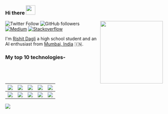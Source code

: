 ### Hi there <img src="https://github.com/Rishit-dagli/Rishit-dagli/blob/master/images/Hi.gif" width="30px">

<img align='right' src='https://github.com/Rishit-dagli/Rishit-dagli/blob/master/images/octocat-anime.gif' width='200"'>

![Twitter Follow](https://img.shields.io/twitter/follow/rishit_dagli?style=social)
![GitHub followers](https://img.shields.io/github/followers/Rishit-dagli?style=social)
[![Medium](https://github.com/Rishit-dagli/Rishit-dagli/blob/master/images/medium.svg)](https://medium.com/@rishit.dagli)
[![Stackoverflow](https://github.com/Rishit-dagli/Rishit-dagli/blob/master/images/stackoverflow.svg)](https://stackoverflow.com/users/11878567/rishit-dagli)

I'm [Rishit Dagli](https://www.rishit.tech) a high school student and an AI enthusiast from 
[Mumbai, India](https://www.google.com/maps/place/Rishit+Dagli/@19.2115497,72.8411235,15z/data=!4m5!3m4!1s0x0:0xf3ed3bb225394f3c!8m2!3d19.2115497!4d72.8411235) :india:.

### My top 10 technologies-
|![](https://github.com/Rishit-dagli/Rishit-dagli/blob/master/images/python.png)|![](https://github.com/Rishit-dagli/Rishit-dagli/blob/master/images/tensorflow.svg)|![](https://github.com/Rishit-dagli/Rishit-dagli/blob/master/images/gcp.png)|![](https://github.com/Rishit-dagli/Rishit-dagli/blob/master/images/azure.png)|![](https://github.com/Rishit-dagli/Rishit-dagli/blob/master/images/c++.png)|
|---|---|---|---|---|
|![](https://github.com/Rishit-dagli/Rishit-dagli/blob/master/images/android.png)|![](https://github.com/Rishit-dagli/Rishit-dagli/blob/master/images/javascript.svg)|![](https://github.com/Rishit-dagli/Rishit-dagli/blob/master/images/node.svg)|![](https://github.com/Rishit-dagli/Rishit-dagli/blob/master/images/docker.svg)|![](https://github.com/Rishit-dagli/Rishit-dagli/blob/master/images/arduino.png)|

<img src="https://github-readme-stats.vercel.app/api?username=Rishit-dagli&&show_icons=true&title_color=ffffff&icon_color=bb2acf&text_color=daf7dc&bg_color=191919">

<!--
**Rishit-dagli/Rishit-dagli** is a ✨ _special_ ✨ repository because its `README.md` (this file) appears on your GitHub profile.

Here are some ideas to get you started:

- 🔭 I’m currently working on ...
- 🌱 I’m currently learning ...
- 👯 I’m looking to collaborate on ...
- 🤔 I’m looking for help with ...
- 💬 Ask me about ...
- 📫 How to reach me: ...
- 😄 Pronouns: ...
- ⚡ Fun fact: ...
-->
